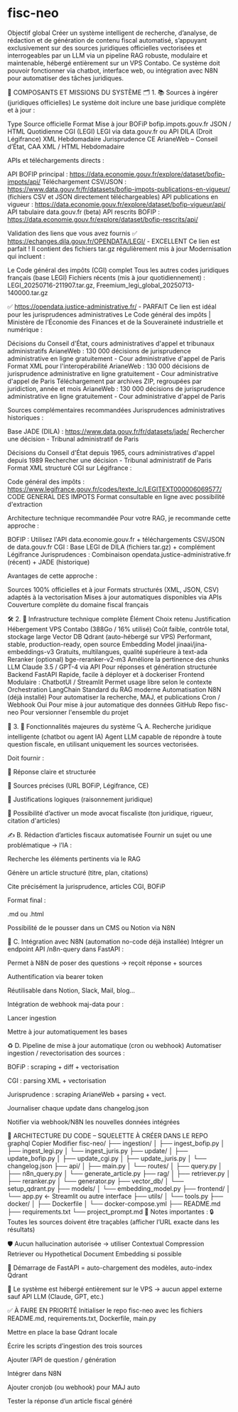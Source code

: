 # fisc-neo
Objectif global
Créer un système intelligent de recherche, d’analyse, de rédaction et de génération de contenu fiscal automatisé, s’appuyant exclusivement sur des sources juridiques officielles vectorisées et interrogeables par un LLM via un pipeline RAG robuste, modulaire et maintenable, hébergé entièrement sur un VPS Contabo. Ce système doit pouvoir fonctionner via chatbot, interface web, ou intégration avec N8N pour automatiser des tâches juridiques.

🧩 COMPOSANTS ET MISSIONS DU SYSTÈME
🗂 1. 📚 Sources à ingérer (juridiques officielles)
Le système doit inclure une base juridique complète et à jour :

Type	Source officielle	Format	Mise à jour
BOFiP	bofip.impots.gouv.fr	JSON / HTML	Quotidienne
CGI (LEGI)	LEGI via data.gouv.fr ou API DILA (Droit Légifrance)	XML	Hebdomadaire
Jurisprudence CE	ArianeWeb – Conseil d’État, CAA	XML / HTML	Hebdomadaire

APIs et téléchargements directs :

API BOFIP principal : https://data.economie.gouv.fr/explore/dataset/bofip-impots/api/
Téléchargement CSV/JSON : https://www.data.gouv.fr/fr/datasets/bofip-impots-publications-en-vigueur/ (fichiers CSV et JSON directement téléchargeables)
API publications en vigueur : https://data.economie.gouv.fr/explore/dataset/bofip-vigueur/api/ API tabulaire data.gouv.fr (beta)
API rescrits BOFIP : https://data.economie.gouv.fr/explore/dataset/bofip-rescrits/api/</parameter>

Validation des liens que vous avez fournis
✅ https://echanges.dila.gouv.fr/OPENDATA/LEGI/ - EXCELLENT
Ce lien est parfait ! Il contient des fichiers tar.gz régulièrement mis à jour Modernisation qui incluent :

Le Code général des impôts (CGI) complet
Tous les autres codes juridiques français (base LEGI)
Fichiers récents (mis à jour quotidiennement) : LEGI_20250716-211907.tar.gz, Freemium_legi_global_20250713-140000.tar.gz

✅ https://opendata.justice-administrative.fr/ - PARFAIT
Ce lien est idéal pour les jurisprudences administratives Le Code général des impôts | Ministère de l’Économie des Finances et de la Souveraineté industrielle et numérique :

Décisions du Conseil d'État, cours administratives d'appel et tribunaux administratifs ArianeWeb : 130 000 décisions de jurisprudence administrative en ligne gratuitement - Cour administrative d'appel de Paris
Format XML pour l'interopérabilité ArianeWeb : 130 000 décisions de jurisprudence administrative en ligne gratuitement - Cour administrative d'appel de Paris
Téléchargement par archives ZIP, regroupées par juridiction, année et mois ArianeWeb : 130 000 décisions de jurisprudence administrative en ligne gratuitement - Cour administrative d'appel de Paris

Sources complémentaires recommandées
Jurisprudences administratives historiques :

Base JADE (DILA) : https://www.data.gouv.fr/fr/datasets/jade/ Rechercher une décision - Tribunal administratif de Paris

Décisions du Conseil d'État depuis 1965, cours administratives d'appel depuis 1989 Rechercher une décision - Tribunal administratif de Paris
Format XML structuré
CGI sur Légifrance :

Code général des impôts : https://www.legifrance.gouv.fr/codes/texte_lc/LEGITEXT000006069577/ CODE GENERAL DES IMPOTS
Format consultable en ligne avec possibilité d'extraction

Architecture technique recommandée
Pour votre RAG, je recommande cette approche :

BOFIP : Utilisez l'API data.economie.gouv.fr + téléchargements CSV/JSON de data.gouv.fr
CGI : Base LEGI de DILA (fichiers tar.gz) + complément Légifrance
Jurisprudences : Combinaison opendata.justice-administrative.fr (récent) + JADE (historique)

Avantages de cette approche :

Sources 100% officielles et à jour
Formats structurés (XML, JSON, CSV) adaptés à la vectorisation
Mises à jour automatiques disponibles via APIs
Couverture complète du domaine fiscal français

🛠️ 2. 🔧 Infrastructure technique complète
Élément	Choix retenu	Justification
Hébergement	VPS Contabo (388Go / 16% utilisé)	Coût faible, contrôle total, stockage large
Vector DB	Qdrant (auto-hébergé sur VPS)	Performant, stable, production-ready, open source
Embedding Model	jinaai/jina-embeddings-v3	Gratuits, multilangues, qualité supérieure à text-ada
Reranker (optional)	bge-reranker-v2-m3	Améliore la pertinence des chunks
LLM	Claude 3.5 / GPT-4 via API	Pour réponses et génération structurée
Backend	FastAPI	Rapide, facile à déployer et à dockeriser
Frontend	Modulaire : ChatbotUI / Streamlit	Permet usage libre selon le contexte
Orchestration	LangChain	Standard du RAG moderne
Automatisation	N8N (déjà installé)	Pour automatiser la recherche, MAJ, et publications
Cron / Webhook	Oui	Pour mise à jour automatique des données
GitHub	Repo fisc-neo	Pour versionner l'ensemble du projet

🧠 3. 🧩 Fonctionnalités majeures du système
🔍 A. Recherche juridique intelligente (chatbot ou agent IA)
Agent LLM capable de répondre à toute question fiscale, en utilisant uniquement les sources vectorisées.

Doit fournir :

🔸 Réponse claire et structurée

🔸 Sources précises (URL BOFiP, Légifrance, CE)

🔸 Justifications logiques (raisonnement juridique)

🔸 Possibilité d’activer un mode avocat fiscaliste (ton juridique, rigueur, citation d'articles)

✍️ B. Rédaction d’articles fiscaux automatisée
Fournir un sujet ou une problématique → l’IA :

Recherche les éléments pertinents via le RAG

Génère un article structuré (titre, plan, citations)

Cite précisément la jurisprudence, articles CGI, BOFiP

Format final :

.md ou .html

Possibilité de le pousser dans un CMS ou Notion via N8N

🔗 C. Intégration avec N8N (automation no-code déjà installée)
Intégrer un endpoint API /n8n-query dans FastAPI :

Permet à N8N de poser des questions → reçoit réponse + sources

Authentification via bearer token

Réutilisable dans Notion, Slack, Mail, blog...

Intégration de webhook maj-data pour :

Lancer ingestion

Mettre à jour automatiquement les bases

♻️ D. Pipeline de mise à jour automatique (cron ou webhook)
Automatiser ingestion / revectorisation des sources :

BOFiP : scraping + diff + vectorisation

CGI : parsing XML + vectorisation

Jurisprudence : scraping ArianeWeb + parsing + vect.

Journaliser chaque update dans changelog.json

Notifier via webhook/N8N les nouvelles données intégrées

🧱 ARCHITECTURE DU CODE – SQUELETTE À CRÉER DANS LE REPO
graphql
Copier
Modifier
fisc-neo/
├── ingestion/
│   ├── ingest_bofip.py
│   ├── ingest_legi.py
│   └── ingest_juris.py
├── update/
│   ├── update_bofip.py
│   ├── update_cgi.py
│   ├── update_juris.py
│   └── changelog.json
├── api/
│   ├── main.py
│   └── routes/
│       ├── query.py
│       ├── n8n_query.py
│       └── generate_article.py
├── rag/
│   ├── retriever.py
│   ├── reranker.py
│   └── generator.py
├── vector_db/
│   └── setup_qdrant.py
├── models/
│   └── embedding_model.py
├── frontend/
│   └── app.py  ← Streamlit ou autre interface
├── utils/
│   └── tools.py
├── docker/
│   ├── Dockerfile
│   └── docker-compose.yml
├── README.md
├── requirements.txt
└── project_prompt.md
🔐 Notes importantes :
🔒 Toutes les sources doivent être traçables (afficher l’URL exacte dans les résultats)

🛡️ Aucun hallucination autorisée → utiliser Contextual Compression Retriever ou Hypothetical Document Embedding si possible

🏁 Démarrage de FastAPI = auto-chargement des modèles, auto-index Qdrant

💾 Le système est hébergé entièrement sur le VPS → aucun appel externe sauf API LLM (Claude, GPT, etc.)

✅ À FAIRE EN PRIORITÉ
Initialiser le repo fisc-neo avec les fichiers README.md, requirements.txt, Dockerfile, main.py

Mettre en place la base Qdrant locale

Écrire les scripts d’ingestion des trois sources

Ajouter l’API de question / génération

Intégrer dans N8N

Ajouter cronjob (ou webhook) pour MAJ auto

Tester la réponse d’un article fiscal généré
